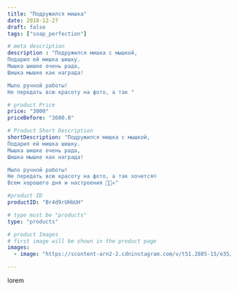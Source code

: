 ```yaml
---
title: "Подружился мишка"
date: 2018-12-27
draft: false
tags: ["soap_perfection"]

# meta description
description : "Подружился мишка с мышкой,
Подарил ей мишка шишку.
Мышка шишке очень рада,
Шишка мышке как награда!

Мыло ручной работы!
Не передать всю красоту на фото, а так "

# product Price
price: "3000"
priceBefore: "3600.0"

# Product Short Description
shortDescription: "Подружился мишка с мышкой,
Подарил ей мишка шишку.
Мышка шишке очень рада,
Шишка мышке как награда!

Мыло ручной работы!
Не передать всю красоту на фото, а так хочется☺️
Всем хорошего дня и настроения 💖🎄✳️"

#product ID
productID: "Br4d9rUHbUH"

# type must be "products"
type: "products"

# product Images
# first image will be shown in the product page
images:
  - image: "https://scontent-arn2-2.cdninstagram.com/v/t51.2885-15/e35/47225479_328737207726092_5514906801995725101_n.jpg?se=7&tp=1&_nc_ht=scontent-arn2-2.cdninstagram.com&_nc_cat=108&_nc_ohc=el3MadtbJGUAX8Uf8g4&ccb=7-4&oh=c222fcd070393d939ed7e22ea0e5b400&oe=60829537&ig_cache_key=MTk0MzQzNTAyMDk1NTY2MTU3NQ%3D%3D.2-ccb7-4"

---
```

lorem
